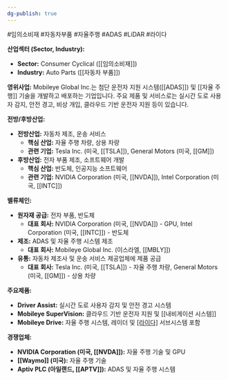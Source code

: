 ```yaml
---
dg-publish: true
---
```

#임의소비재 #자동차부품 #자율주행 #ADAS #LiDAR #라이다

**산업섹터 (Sector, Industry):**

- **Sector:** Consumer Cyclical ([[임의소비재]])
- **Industry:** Auto Parts ([[자동차 부품]])

**영위사업:** Mobileye Global Inc.는 첨단 운전자 지원 시스템([[ADAS]]) 및 [[자율 주행]] 기술을 개발하고 배포하는 기업입니다. 주요 제품 및 서비스로는 실시간 도로 사용자 감지, 안전 경고, 비상 개입, 클라우드 기반 운전자 지원 등이 있습니다.

**전방/후방산업:**

- **전방산업:** 자동차 제조, 운송 서비스
    - **핵심 산업:** 자율 주행 차량, 상용 차량
    - **관련 기업:** Tesla Inc. (미국, [[TSLA]]), General Motors (미국, [[GM]])
- **후방산업:** 전자 부품 제조, 소프트웨어 개발
    - **핵심 산업:** 반도체, 인공지능 소프트웨어
    - **관련 기업:** NVIDIA Corporation (미국, [[NVDA]]), Intel Corporation (미국, [[INTC]])

**밸류체인:**

- **원자재 공급:** 전자 부품, 반도체
    - **대표 회사:** NVIDIA Corporation (미국, [[NVDA]]) - GPU, Intel Corporation (미국, [[INTC]]) - 반도체
- **제조:** ADAS 및 자율 주행 시스템 제조
    - **대표 회사:** Mobileye Global Inc. (이스라엘, [[MBLY]])
- **유통:** 자동차 제조사 및 운송 서비스 제공업체에 제품 공급
    - **대표 회사:** Tesla Inc. (미국, [[TSLA]]) - 자율 주행 차량, General Motors (미국, [[GM]]) - 상용 차량

**주요제품:**

- **Driver Assist:** 실시간 도로 사용자 감지 및 안전 경고 시스템
- **Mobileye SuperVision:** 클라우드 기반 운전자 지원 및 [[내비게이션 시스템]]
- **Mobileye Drive:** 자율 주행 시스템, 레이더 및 [[라이다]]([[LiDAR]]) 서브시스템 포함

**경쟁업체:**

- **NVIDIA Corporation (미국, [[NVDA]]):** 자율 주행 기술 및 GPU
- **[[Waymo]] (미국):** 자율 주행 기술
- **Aptiv PLC (아일랜드, [[APTV]]):** ADAS 및 자율 주행 시스템